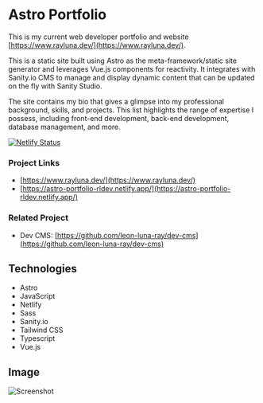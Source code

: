 # Astro Portfolio

This is my current web developer portfolio and website [https://www.rayluna.dev/](https://www.rayluna.dev/).

This is a static site built using Astro as the meta-framework/static site generator and leverages Vue.js components for reactivity. It integrates with Sanity.io CMS to manage and display dynamic content that can be updated on the fly with Sanity Studio.

The site contains my bio that gives a glimpse into my professional background, skills, and projects. This list highlights the range of expertise I possess, including front-end development, back-end development, database management, and more.

[![Netlify Status](https://api.netlify.com/api/v1/badges/7cff6539-42f0-4831-b73c-d71f7f23d127/deploy-status)](https://app.netlify.com/sites/astro-portfolio-rldev/deploys)

### Project Links
- [https://www.rayluna.dev/](https://www.rayluna.dev/)
- [https://astro-portfolio-rldev.netlify.app/](https://astro-portfolio-rldev.netlify.app/)

### Related Project
- Dev CMS: [https://github.com/leon-luna-ray/dev-cms](https://github.com/leon-luna-ray/dev-cms)

## Technologies

- Astro
- JavaScript
- Netlify
- Sass
- Sanity.io
- Tailwind CSS
- Typescript
- Vue.js

## Image

![Screenshot](./public/img/astro-portfolio.png)
